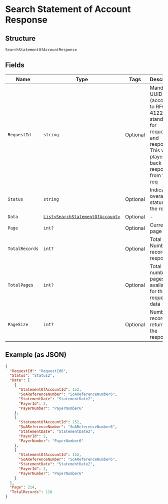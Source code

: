 
# Search Statement of Account Response

## Structure

`SearchStatementOfAccountResponse`

## Fields

| Name | Type | Tags | Description |
|  --- | --- | --- | --- |
| `RequestId` | `string` | Optional | Mandatory UUID (according to RFC 4122 standards) for requests and responses. This will be played back in the response from the req |
| `Status` | `string` | Optional | Indicates overall status of the request |
| `Data` | [`List<SearchStatementOfAccount>`](../../doc/models/search-statement-of-account.md) | Optional | - |
| `Page` | `int?` | Optional | Current page |
| `TotalRecords` | `int?` | Optional | Total Number of records in response |
| `TotalPages` | `int?` | Optional | Total number of pages available for the requested data |
| `PageSize` | `int?` | Optional | Number of records returned in the response |

## Example (as JSON)

```json
{
  "RequestId": "RequestId6",
  "Status": "Status2",
  "Data": [
    {
      "StatementOfAccountId": 152,
      "SoAReferenceNumber": "SoAReferenceNumber6",
      "StatementDate": "StatementDate2",
      "PayerId": 2,
      "PayerNumber": "PayerNumber6"
    },
    {
      "StatementOfAccountId": 152,
      "SoAReferenceNumber": "SoAReferenceNumber6",
      "StatementDate": "StatementDate2",
      "PayerId": 2,
      "PayerNumber": "PayerNumber6"
    },
    {
      "StatementOfAccountId": 152,
      "SoAReferenceNumber": "SoAReferenceNumber6",
      "StatementDate": "StatementDate2",
      "PayerId": 2,
      "PayerNumber": "PayerNumber6"
    }
  ],
  "Page": 214,
  "TotalRecords": 118
}
```

